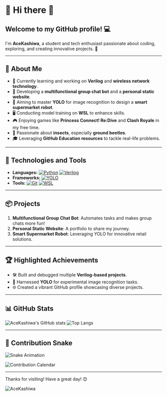 # 🌟 Hi there 👋

## Welcome to my GitHub profile! 💻

I'm **AceKashiwa**, a student and tech enthusiast passionate about coding, exploring, and creating innovative projects. 🌱

---

## 🌟 About Me
- 🌱 Currently learning and working on **Verilog** and **wireless network technology**.
- 🤖 Developing a **multifunctional group chat bot** and a **personal static website**.
- 🎯 Aiming to master **YOLO** for image recognition to design a **smart supermarket robot**.
- 🖥️ Conducting model training on **WSL** to enhance skills.
- 🎮 Enjoying games like **Princess Connect! Re:Dive** and **Clash Royale** in my free time.
- 🐞 Passionate about **insects**, especially **ground beetles**.
- 🎓 Leveraging **GitHub Education resources** to tackle real-life problems.

---

## 🚀 Technologies and Tools
- **Languages:** 
  [![Python](https://img.shields.io/badge/-Python-3776AB?logo=python&logoColor=white)](https://www.python.org/) 
  [![Verilog](https://img.shields.io/badge/-Verilog-007ACC?logo=verilog&logoColor=white)](https://en.wikipedia.org/wiki/Verilog)
- **Frameworks:** 
  [![YOLO](https://img.shields.io/badge/-YOLO-FF6F00?logo=yolov5&logoColor=white)](https://github.com/ultralytics/yolov5)
- **Tools:** 
  [![Git](https://img.shields.io/badge/-Git-F05032?logo=git&logoColor=white)](https://git-scm.com) 
  [![WSL](https://img.shields.io/badge/-WSL-0A5DAB?logo=linux&logoColor=white)](https://learn.microsoft.com/en-us/windows/wsl/)

---

## 📦 Projects
1. **Multifunctional Group Chat Bot**: Automates tasks and makes group chats more fun!
2. **Personal Static Website**: A portfolio to share my journey.
3. **Smart Supermarket Robot**: Leveraging YOLO for innovative retail solutions.

---

## 🏆 Highlighted Achievements
- 🛠️ Built and debugged multiple **Verilog-based projects**.
- 📸 Harnessed **YOLO** for experimental image recognition tasks.
- 🌐 Created a vibrant GitHub profile showcasing diverse projects.

---

## 📊 GitHub Stats
![AceKashiwa's GitHub stats](https://github-readme-stats.vercel.app/api?username=AceKashiwa&show_icons=true&theme=radical)
![Top Langs](https://github-readme-stats.vercel.app/api/top-langs/?username=AceKashiwa&layout=compact&theme=radical)

---

## 🐍 Contribution Snake
![Snake Animation](https://gh.jerryz.com.cn/snake)

![Contribution Calendar](https://gh.jerryz.com.cn/calendar)

---

Thanks for visiting! Have a great day! 😊

<img src="https://api.likepoems.com/counter/get/@AceKashiwa?theme=asoul" alt="AceKashiwa" />

